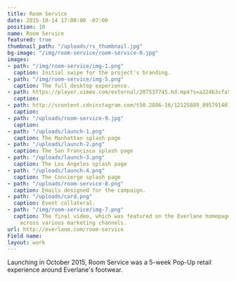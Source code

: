 ```yaml
---
title: Room Service
date: 2015-10-14 17:00:00 -07:00
position: 10
name: Room Service
featured: true
thumbnail_path: "/uploads/rs_thumbnail.jpg"
bg-image: "/img/room-service/room-service-0.jpg"
images:
- path: "/img/room-service/img-1.png"
  caption: Initial swipe for the project's branding.
- path: "/img/room-service/img-5.png"
  caption: The full desktop experience.
- path: https://player.vimeo.com/external/207537745.hd.mp4?s=a224b3cfa5ef831ad051eb6dabdfda8764c618e6&profile_id=119
  caption: 
- path: http://scontent.cdninstagram.com/t50.2886-16/12125889_895791407172938_939898811_n.mp4
  caption: 
- path: "/uploads/room-service-9.jpg"
  caption: 
- path: "/uploads/launch-1.png"
  caption: The Manhattan splash page
- path: "/uploads/launch-2.png"
  caption: The San Francisco splash page
- path: "/uploads/launch-3.png"
  caption: The Los Angeles splash page
- path: "/uploads/launch-4.png"
  caption: The Concierge splash page
- path: "/uploads/room-service-8.png"
  caption: Emails designed for the campaign.
- path: "/uploads/card.png"
  caption: Event collateral.
- path: "/img/room-service/img-7.png"
  caption: The final video, which was featured on the Everlane homepage and promoted
    across various marketing channels.
url: http://everlane.com/room-service
Field name: 
layout: work
---
```


Launching in October 2015, Room Service was a 5-week Pop-Up retail experience around Everlane's footwear.
